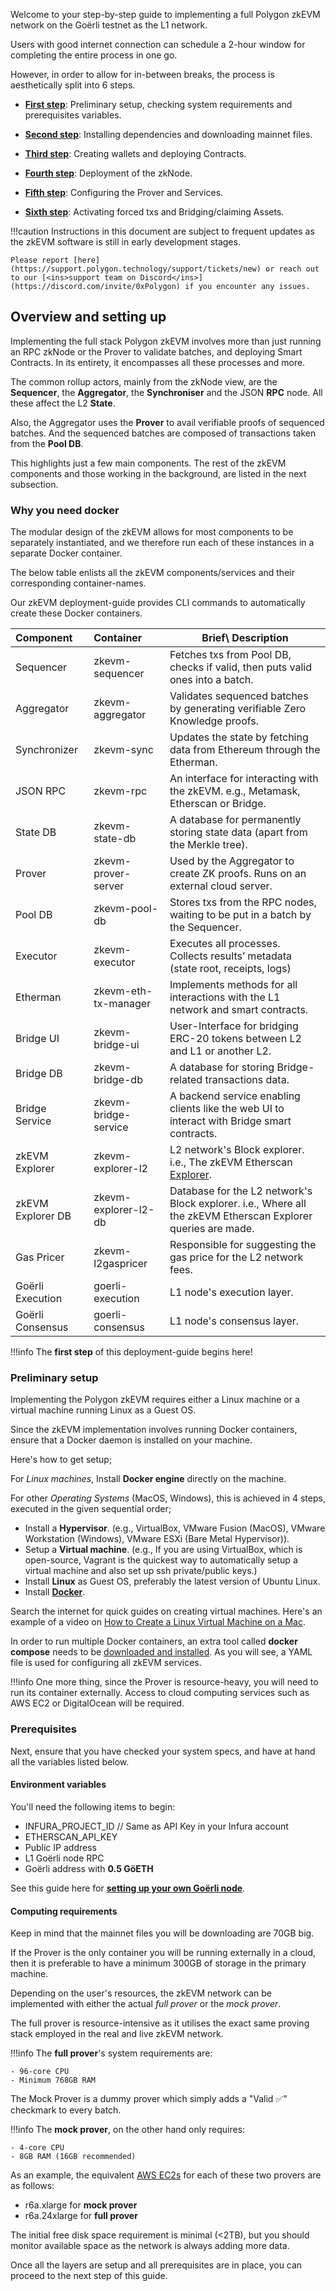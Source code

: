 Welcome to your step-by-step guide to implementing a full Polygon zkEVM network on the Goërli testnet as the L1 network.

Users with good internet connection can schedule a 2-hour window for completing the entire process in one go.

However, in order to allow for in-between breaks, the process is aesthetically split into 6 steps.

- [**First step**](index.md): Preliminary setup, checking system requirements and prerequisites variables.

- [**Second step**](install-dependencies.md): Installing dependencies and downloading mainnet files.

- [**Third step**](create-wallets.md): Creating wallets and deploying Contracts.

- [**Fourth step**](deploy-zknode.md): Deployment of the zkNode.

- [**Fifth step**](configure-prover.md): Configuring the Prover and Services.

- [**Sixth step**](setup-goerli-node.md): Activating forced txs and Bridging/claiming Assets.

!!!caution
    Instructions in this document are subject to frequent updates as the zkEVM software is still in early development stages.

    Please report [here](https://support.polygon.technology/support/tickets/new) or reach out to our [<ins>support team on Discord</ins>](https://discord.com/invite/0xPolygon) if you encounter any issues.

## Overview and setting up

Implementing the full stack Polygon zkEVM involves more than just running an RPC zkNode or the Prover to validate batches, and deploying Smart Contracts. In its entirety, it encompasses all these processes and more.

The common rollup actors, mainly from the zkNode view, are the **Sequencer**, the **Aggregator**, the **Synchroniser** and the JSON **RPC** node. All these affect the L2 **State**.

Also, the Aggregator uses the **Prover** to avail verifiable proofs of sequenced batches. And the sequenced batches are composed of transactions taken from the **Pool DB**.

This highlights just a few main components. The rest of the zkEVM components and those working in the background, are listed in the next subsection.

### Why you need docker

The modular design of the zkEVM allows for most components to be separately instantiated, and we therefore run each of these instances in a separate Docker container.

The below table enlists all the zkEVM components/services and their corresponding container-names.

Our zkEVM deployment-guide provides CLI commands to automatically create these Docker containers.

| Component         | Container            | Brief\ Description                                           |
| :---------------- | :------------------- | ------------------------------------------------------------ |
| Sequencer         | zkevm-sequencer      | Fetches txs from Pool DB, checks if valid, then puts valid ones into a batch. |
| Aggregator        | zkevm-aggregator     | Validates sequenced batches by generating verifiable Zero Knowledge proofs. |
| Synchronizer      | zkevm-sync           | Updates the state by fetching data from Ethereum through the Etherman. |
| JSON RPC          | zkevm-rpc            | An interface for interacting with the zkEVM. e.g., Metamask, Etherscan or Bridge. |
| State DB          | zkevm-state-db       | A database for permanently storing state data (apart from the Merkle tree). |
| Prover            | zkevm-prover-server  | Used by the Aggregator to create ZK proofs. Runs on an external cloud server. |
| Pool DB           | zkevm-pool-db        | Stores txs from the RPC nodes, waiting to be put in a batch by the Sequencer. |
| Executor          | zkevm-executor       | Executes all processes. Collects results’ metadata (state root, receipts, logs) |
| Etherman          | zkevm-eth-tx-manager | Implements methods for all interactions with the L1 network and smart contracts. |
| Bridge UI         | zkevm-bridge-ui      | User-Interface for bridging ERC-20 tokens between L2 and L1 or another L2. |
| Bridge DB         | zkevm-bridge-db      | A database for storing Bridge-related transactions data.     |
| Bridge Service    | zkevm-bridge-service | A backend service enabling clients like the web UI to interact with Bridge smart contracts. |
| zkEVM Explorer    | zkevm-explorer-l2    | L2 network's Block explorer. i.e., The zkEVM Etherscan [Explorer](https://zkevm.polygonscan.com). |
| zkEVM Explorer DB | zkevm-explorer-l2-db | Database for the L2 network's Block explorer. i.e., Where all the zkEVM Etherscan Explorer queries are made. |
| Gas Pricer        | zkevm-l2gaspricer    | Responsible for suggesting the gas price for the L2 network fees. |
| Goërli Execution  | goerli-execution     | L1 node's execution layer.                                   |
| Goërli Consensus  | goerli-consensus     | L1 node's consensus layer.                                   |

!!!info
    The **first step** of this deployment-guide begins here!

### Preliminary setup

Implementing the Polygon zkEVM requires either a Linux machine or a virtual machine running Linux as a Guest OS.

Since the zkEVM implementation involves running Docker containers, ensure that a Docker daemon is installed on your machine.

Here's how to get setup;

For _Linux machines_, Install **Docker engine** directly on the machine.

For other _Operating Systems_ (MacOS, Windows), this is achieved in 4 steps, executed in the given sequential order;

- Install a **Hypervisor**. (e.g., VirtualBox, VMware Fusion (MacOS), VMware Workstation (Windows), VMware ESXi (Bare Metal Hypervisor)).
- Setup a **Virtual machine**. (e.g., If you are using VirtualBox, which is open-source, Vagrant is the quickest way to automatically setup a virtual machine and also set up ssh private/public keys.)
- Install **Linux** as Guest OS, preferably the latest version of Ubuntu Linux.
- Install [**Docker**](https://docs.docker.com/desktop/install/linux-install/).

Search the internet for quick guides on creating virtual machines. Here's an example of a video on [How to Create a Linux Virtual Machine on a Mac](https://www.youtube.com/watch?v=KAd7FafXfJQ).

In order to run multiple Docker containers, an extra tool called **docker compose** needs to be [downloaded and installed](https://docs.docker.com/compose/install/linux/). As you will see, a YAML file is used for configuring all zkEVM services.

!!!info
    One more thing, since the Prover is resource-heavy, you will need to run its container externally. Access to cloud computing services such as AWS EC2 or DigitalOcean will be required.

### Prerequisites

Next, ensure that you have checked your system specs, and have at hand all the variables listed below.

#### Environment variables

You'll need the following items to begin:

- INFURA_PROJECT_ID // Same as API Key in your Infura account
- ETHERSCAN_API_KEY
- Public IP address
- L1 Goërli node RPC
- Goërli address with **0.5 GöETH**

See this guide here for [**setting up your own Goërli node**](setup-goerli-node.md).

#### Computing requirements

Keep in mind that the mainnet files you will be downloading are 70GB big.

If the Prover is the only container you will be running externally in a cloud, then it is preferable to have a minimum 300GB of storage in the primary machine.

Depending on the user's resources, the zkEVM network can be implemented with either the actual _full prover_ or the _mock prover_.

The full prover is resource-intensive as it utilises the exact same proving stack employed in the real and live zkEVM network.

!!!info
    The **full prover**'s system requirements are:

    - 96-core CPU
    - Minimum 768GB RAM

The Mock Prover is a dummy prover which simply adds a "Valid ✅" checkmark to every batch.

!!!info
    The **mock prover**, on the other hand only requires:

    - 4-core CPU
    - 8GB RAM (16GB recommended)

As an example, the equivalent [AWS EC2s](https://aws.amazon.com/ec2/instance-types/r6a/) for each of these two provers are as follows:

- r6a.xlarge for **mock prover**
- r6a.24xlarge for **full prover**

The initial free disk space requirement is minimal (<2TB), but you should monitor available space as the network is always adding more data.

Once all the layers are setup and all prerequisites are in place, you can proceed to the next step of this guide.
